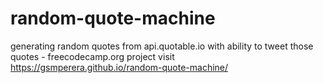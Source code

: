 # random-quote-machine
generating random quotes from api.quotable.io with ability to tweet those quotes - freecodecamp.org project
visit https://gsmperera.github.io/random-quote-machine/
